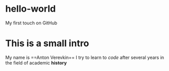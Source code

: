 # hello-world
My first touch on GitHub
# This is a small intro
My name is ==Anton Verevkin==
I try to learn to *code* after several years in the field of academic **history**
